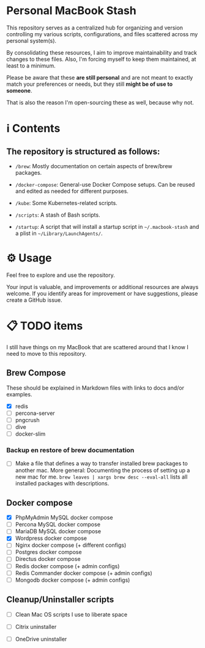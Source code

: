 # Personal MacBook Stash

This repository serves as a centralized hub for organizing and version controlling my various scripts, configurations, and files scattered across my personal system(s).

By consolidating these resources, I aim to improve maintainability and track changes to these files. Also, I'm forcing myself to keep them maintained, at least to a minimum.

Please be aware that these **are still personal** and are not meant to exactly match your preferences or needs, but they still **might be of use to someone**.

That is also the reason I'm open-sourcing these as well, because why not.

# ℹ️ Contents

## The repository is structured as follows:

- `/brew`: Mostly documentation on certain aspects of brew/brew packages.

- `/docker-compose`: General-use Docker Compose setups. Can be reused and edited as needed for different purposes.

- `/kube`: Some Kubernetes-related scripts.

- `/scripts`: A stash of Bash scripts.

- `/startup`: A script that will install a startup script in `~/.macbook-stash` and a plist in `~/Library/LaunchAgents/`.

# ⚙️ Usage

Feel free to explore and use the repository.

Your input is valuable, and improvements or additional resources are always welcome. If you identify areas for improvement or have suggestions, please create a GitHub issue.

# 📋 TODO items

I still have things on my MacBook that are scattered around that I know I need to move to this repository.

## Brew Compose
These should be explained in Markdown files with links to docs and/or examples.

- [x] redis
- [ ] percona-server
- [ ] pngcrush
- [ ] dive
- [ ] docker-slim

### Backup en restore of brew documentation
- [ ] Make a file that defines a way to transfer installed brew packages to another mac.
  More general: Documenting the process of setting up a new mac for me.
  ``brew leaves | xargs brew desc --eval-all`` lists all installed packages with descriptions.

## Docker compose

- [x] PhpMyAdmin MySQL docker compose
- [ ] Percona MySQL docker compose
- [ ] MariaDB MySQL docker compose
- [x] Wordpress docker compose
- [ ] Nginx docker compose (+ different configs)
- [ ] Postgres docker compose
- [ ] Directus docker compose
- [ ] Redis docker compose  (+ admin configs)
- [ ] Redis Commander docker compose  (+ admin configs)
- [ ] Mongodb docker compose  (+ admin configs)

## Cleanup/Uninstaller scripts

- [ ] Clean Mac OS scripts I use to liberate space
- [ ] Citrix uninstaller
- [ ] OneDrive uninstaller

